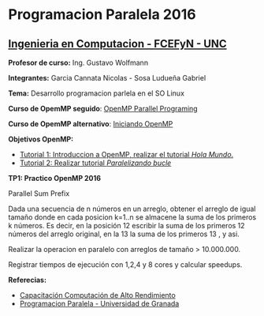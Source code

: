 # Programacion Paralela 2016

## [Ingenieria en Computacion - FCEFyN - UNC](http://computacion.efn.uncor.edu)

  **Profesor de curso:** Ing. Gustavo Wolfmann
  
  **Integrantes:** Garcia Cannata Nicolas - Sosa Ludueña Gabriel
  
  **Tema:** Desarrollo programacion parlela en el SO Linux
  
  **Curso de OpemMP seguido**: [OpenMP Parallel Programing](https://computing.llnl.gov/tutorials/openMP/)
  
  **Curso de OpemMP alternativo**: [Iniciando OpenMP](http://lsi.ugr.es/jmantas/pdp/tutoriales/tutorial_omp.php )
  
  **Objetivos OpenMP:**
  
* [Tutorial 1: Introduccion a OpenMP, realizar el tutorial *Hola Mundo*.](http://lsi.ugr.es/jmantas/pdp/tutoriales/tutorial_omp.php?tuto=01_omp_holamundo) 
* [Tutorial 2: Realizar tutorial *Paralelizando bucle*](http://lsi.ugr.es/jmantas/pdp/tutoriales/tutorial_omp.php?tuto=02_omp_forparalelo)


**TP1: Practico OpenMP 2016**

Parallel Sum Prefix

Dada una secuencia de n números en un arreglo, obtener el arreglo de igual tamaño donde en cada posicion k=1..n se almacene la suma de los primeros k números. Es decir, en la posición 12 escribir la suma de los primeros 12 números del arreglo original, en la 13 la suma de los primeros 13 , y asi.

Realizar la operacion en paralelo con arreglos de tamaño > 10.000.000.

Registrar tiempos de ejecución con 1,2,4 y 8 cores y calcular speedups.


**Referecias:** 
* [Capacitación Computación de Alto Rendimiento](https://computing.llnl.gov/?set=training&page=index)
* [Programacion Paralela - Universidad de Granada](http://lsi.ugr.es/jmantas/pdp/tutoriales/tutorial_omp.php)

